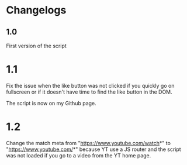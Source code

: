 # Changelogs

## 1.0

First version of the script

# 1.1

Fix the issue when the like button was not clicked if you quickly go on fullscreen or if it doesn't have time
to find the like button in the DOM.

The script is now on my Github page.

# 1.2

Change the match meta from "https://www.youtube.com/watch*" to "https://www.youtube.com/*" because
YT use a JS router and the script was not loaded if you go to a video from the YT home page.
